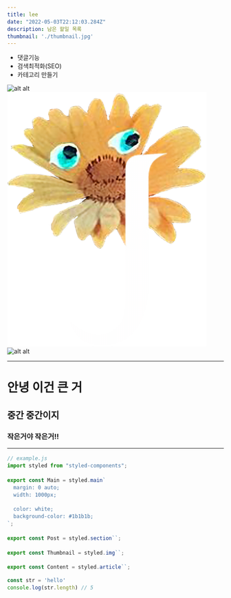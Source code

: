```yaml
---
title: lee
date: "2022-05-03T22:12:03.284Z"
description: 남은 할일 목록
thumbnail: './thumbnail.jpg'
---
```



- 댓글기능
- 검색최적화(SEO)
- 카테고리 만들기

![alt alt](./hello.jpg)
![alt alt](./page1.png)
![alt alt](./thumbnail.jpg)


---
# 안녕 이건 큰 거
## 중간 중간이지
### 작은거야 작은거!!
---

```js
// example.js
import styled from "styled-components";

export const Main = styled.main`
  margin: 0 auto;
  width: 1000px;

  color: white;
  background-color: #1b1b1b;
`;

export const Post = styled.section``;

export const Thumbnail = styled.img``;

export const Content = styled.article``;
```

```javascript
const str = 'hello'
console.log(str.length) // 5
```
